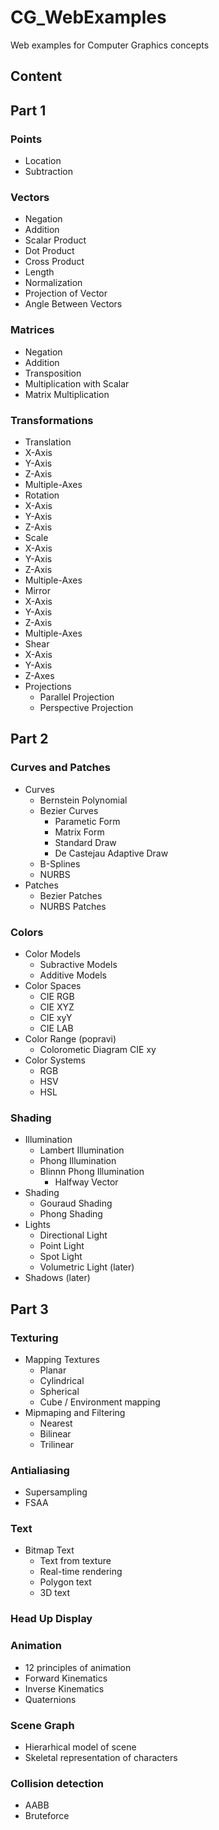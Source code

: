 # CG_WebExamples #

Web examples for Computer Graphics concepts

## Content ##

## Part 1 ##

### Points ###
* Location
* Subtraction

### Vectors ###
* Negation
* Addition
* Scalar Product
* Dot Product
* Cross Product
* Length
* Normalization
* Projection of Vector
* Angle Between Vectors

### Matrices ###
* Negation
* Addition
* Transposition
* Multiplication with Scalar
* Matrix Multiplication

### Transformations ###
* Translation
 * X-Axis
 * Y-Axis
 * Z-Axis
 * Multiple-Axes
* Rotation
 * X-Axis
 * Y-Axis
 * Z-Axis
* Scale
 * X-Axis
 * Y-Axis
 * Z-Axis
 * Multiple-Axes
* Mirror
 * X-Axis
 * Y-Axis
 * Z-Axis
 * Multiple-Axes
* Shear
 * X-Axis
 * Y-Axis
 * Z-Axes
* Projections
  * Parallel Projection
  * Perspective Projection

## Part 2 ##

### Curves and Patches ###
* Curves
  * Bernstein Polynomial
  * Bezier Curves
    * Parametic Form
    * Matrix Form
    * Standard Draw
    * De Castejau Adaptive Draw
  * B-Splines
  * NURBS
* Patches
  * Bezier Patches
  * NURBS Patches

### Colors ###
* Color Models
  * Subractive Models
  * Additive Models
* Color Spaces
  * CIE RGB
  * CIE XYZ
  * CIE xyY
  * CIE LAB
* Color Range (popravi)
  * Colorometic Diagram CIE xy
* Color Systems
  * RGB
  * HSV
  * HSL

### Shading ###
* Illumination
  * Lambert Illumination
  * Phong Illumination
  * Blinnn Phong Illumination
    * Halfway Vector
* Shading
  * Gouraud Shading
  * Phong Shading
* Lights
  * Directional Light
  * Point Light
  * Spot Light
  * Volumetric Light (later)
* Shadows (later)

## Part 3 ##

### Texturing ###
* Mapping Textures
  * Planar
  * Cylindrical
  * Spherical
  * Cube / Environment mapping
* Mipmaping and Filtering
  * Nearest
  * Bilinear
  * Trilinear

### Antialiasing ###
  * Supersampling
  * FSAA

### Text ###
* Bitmap Text
  * Text from texture
  * Real-time rendering
  * Polygon text
  * 3D text

### Head Up Display ###

### Animation ###
* 12 principles of animation
* Forward Kinematics
* Inverse Kinematics
* Quaternions

### Scene Graph ###
* Hierarhical model of scene
* Skeletal representation of characters

### Collision detection ###
 * AABB
 * Bruteforce
